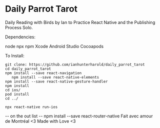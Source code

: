 # Daily Parrot Tarot
Daily Reading with Birds by Ian to Practice React Native and the Publishing Process Solo.


Dependencies:

node
npx
npm
Xcode
Android Studio
Cocoapods

To Install: 

```
git clone: https://github.com/ianhunterharold/daily_parrot_tarot
cd daily_parrot_tarot
npm install --save react-navigation
   npm install --save react-native-elements 
npm install --save react-native-gesture-handler
npm install
cd ios/
pod install
cd ../

npx react-native run-ios
```

 -- on the out list -- npm install --save react-router-native
Fait avec amour de Montréal <3
Made with Love <3
